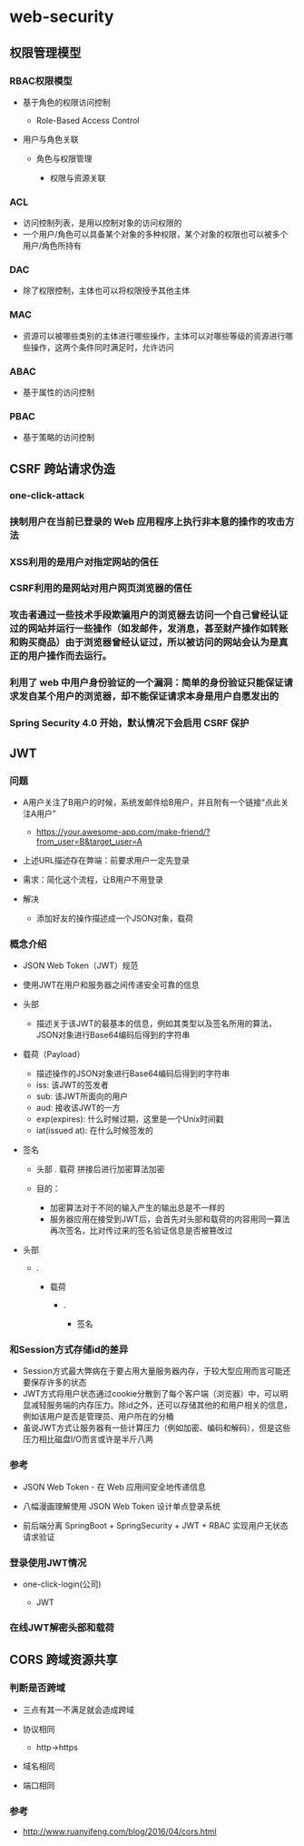 # web-security

## 权限管理模型

### RBAC权限模型

- 基于角色的权限访问控制

	- Role-Based Access Control

- 用户与角色关联

	- 角色与权限管理

		- 权限与资源关联

### ACL

- 访问控制列表，是用以控制对象的访问权限的
- 一个用户/角色可以具备某个对象的多种权限，某个对象的权限也可以被多个用户/角色所持有

### DAC

- 除了权限控制，主体也可以将权限授予其他主体

### MAC 

- 资源可以被哪些类别的主体进行哪些操作，主体可以对哪些等级的资源进行哪些操作，这两个条件同时满足时，允许访问

### ABAC

- 基于属性的访问控制

### PBAC 

- 基于策略的访问控制

## CSRF 跨站请求伪造

### one-click-attack 

### 挟制用户在当前已登录的 Web 应用程序上执行非本意的操作的攻击方法

### XSS利用的是用户对指定网站的信任

### CSRF利用的是网站对用户网页浏览器的信任

### 攻击者通过一些技术手段欺骗用户的浏览器去访问一个自己曾经认证过的网站并运行一些操作（如发邮件，发消息，甚至财产操作如转账和购买商品）由于浏览器曾经认证过，所以被访问的网站会认为是真正的用户操作而去运行。

### 利用了 web 中用户身份验证的一个漏洞：简单的身份验证只能保证请求发自某个用户的浏览器，却不能保证请求本身是用户自愿发出的

### Spring Security 4.0 开始，默认情况下会启用 CSRF 保护

## JWT

### 问题

- A用户关注了B用户的时候，系统发邮件给B用户，并且附有一个链接“点此关注A用户”

	- https://your.awesome-app.com/make-friend/?from_user=B&target_user=A

- 上述URL描述存在弊端：前要求用户一定先登录
- 需求：简化这个流程，让B用户不用登录
- 解决

	- 添加好友的操作描述成一个JSON对象，载荷

### 概念介绍

- JSON Web Token（JWT）规范
- 使用JWT在用户和服务器之间传递安全可靠的信息
- 头部

	- 描述关于该JWT的最基本的信息，例如其类型以及签名所用的算法，JSON对象进行Base64编码后得到的字符串

- 载荷（Payload）

	- 描述操作的JSON对象进行Base64编码后得到的字符串
	- iss: 该JWT的签发者
	- sub: 该JWT所面向的用户
	- aud: 接收该JWT的一方
	- exp(expires): 什么时候过期，这里是一个Unix时间戳
	- iat(issued at): 在什么时候签发的

- 签名

	- 头部 . 载荷 拼接后进行加密算法加密
	- 目的：

		- 加密算法对于不同的输入产生的输出总是不一样的
		- 服务器应用在接受到JWT后，会首先对头部和载荷的内容用同一算法再次签名，比对传过来的签名验证信息是否被篡改过

- 头部

	- .

		- 载荷

			- .

				- 签名

### 和Session方式存储id的差异

- Session方式最大弊病在于要占用大量服务器内存，于较大型应用而言可能还要保存许多的状态
- JWT方式将用户状态通过cookie分散到了每个客户端（浏览器）中，可以明显减轻服务端的内存压力。除id之外，还可以存储其他的和用户相关的信息，例如该用户是否是管理员、用户所在的分桶
- 虽说JWT方式让服务器有一些计算压力（例如加密、编码和解码），但是这些压力相比磁盘I/O而言或许是半斤八两

### 参考

- JSON Web Token - 在 Web 应用间安全地传递信息

- 八幅漫画理解使用 JSON Web Token 设计单点登录系统

- 前后端分离 SpringBoot + SpringSecurity + JWT + RBAC 实现用户无状态请求验证

### 登录使用JWT情况

- one-click-login(公司)

	- JWT

### 在线JWT解密头部和载荷

## CORS 跨域资源共享

### 判断是否跨域

- 三点有其一不满足就会造成跨域
- 协议相同

	- http->https

- 域名相同
- 端口相同

### 参考

- http://www.ruanyifeng.com/blog/2016/04/cors.html

